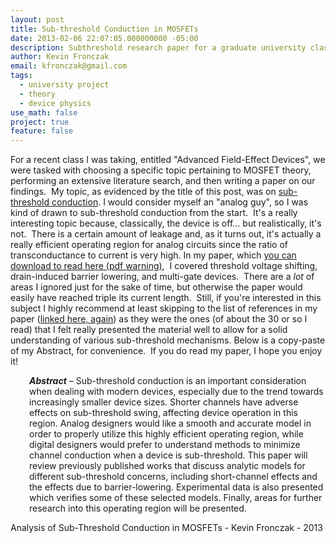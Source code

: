 ```yaml
---
layout: post
title: Sub-threshold Conduction in MOSFETs
date: 2013-02-06 22:07:05.000000000 -05:00
description: Subthreshold research paper for a graduate university class
author: Kevin Fronczak
email: kfronczak@gmail.com
tags:
  - university project
  - theory
  - device physics
use_math: false
project: true
feature: false
---
```


For a recent class I was taking, entitled "Advanced Field-Effect Devices", we were tasked with choosing a specific topic pertaining to MOSFET theory, performing an extensive literature search, and then writing a paper on our findings.  My topic, as evidenced by the title of this post, was on <a href="{{ site.baseurl }}{{ site.doc_path }}/Analysis_of_Subthreshold_Conduction_in_MOSFETs_Fronczak.pdf" target="_blank">sub-threshold conduction</a>.
I would consider myself an "analog guy", so I was kind of drawn to sub-threshold conduction from the start.  It's a really interesting topic because, classically, the device is off... but realistically, it's not.  There is a certain amount of leakage and, as it turns out, it's actually a really efficient operating region for analog circuits since the ratio of transconductance to current is very high.
In my paper, which <a href="{{ site.baseurl }}{{ site.doc_path }}/Analysis_of_Subthreshold_Conduction_in_MOSFETs_Fronczak.pdf" target="_blank">you can download to read here (pdf warning)</a>,  I covered threshold voltage shifting, drain-induced barrier lowering, and multi-gate devices.  There are a <em>lot</em> of areas I ignored just for the sake of time, but otherwise the paper would easily have reached triple its current length.  Still, if you're interested in this subject I highly recommend at least skipping to the list of references in my paper (<a href="{{ site.baseurl }}{{ site.doc_path }}/Analysis_of_Subthreshold_Conduction_in_MOSFETs_Fronczak.pdf" target="_blank">linked here, again</a>) as they were the ones (of about the 30 or so I read) that I felt really presented the material well to allow for a solid understanding of various sub-threshold mechanisms.
Below is a copy-paste of my Abstract, for convenience.  If you do read my paper, I hope you enjoy it!
<p style="text-align: left; padding-left: 30px;"><strong><em>Abstract</em></strong> – Sub-threshold conduction is an important consideration when dealing with modern
devices, especially due to the trend towards increasingly smaller device sizes. Shorter channels have adverse effects on sub-threshold swing, affecting device operation in this region. Analog designers would like a smooth and accurate model in order to properly utilize this highly efficient operating region, while digital designers would prefer to understand methods to minimize channel conduction when a device is sub-threshold. This paper will review previously published works that discuss analytic models for different sub-threshold concerns, including short-channel effects and the effects due to barrier-lowering. Experimental data is also presented which verifies some of these selected models. Finally, areas for further research into this operating region will be presented.
&nbsp;
<p style="text-align: left;">Analysis of Sub-Threshold Conduction in MOSFETs - Kevin Fronczak - 2013
